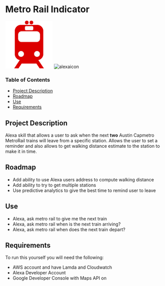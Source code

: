 # Metro Rail Indicator
![icon](icon.png?raw=true) ![alexaicon](https://camo.githubusercontent.com/a1e42871d6cd7bde5f7a4fb04361c6921ee8bc47/68747470733a2f2f6d2e6d656469612d616d617a6f6e2e636f6d2f696d616765732f472f30312f6d6f62696c652d617070732f6465782f6176732f646f63732f75782f6272616e64696e672f6d61726b312e5f5454485f2e706e67)
### Table of Contents

- [Project Description](#project-description)
- [Roadmap](#roadmap)
- [Use](#use)
- [Requirements](#requirements)

## Project Description
Alexa skill that allows a user to ask when the next <b>two</b> Austin Capmetro MetroRail trains will leave from a specific station.
Allows the user to set a reminder and also allows to get walking distance estimate to the station to make it in time.

## Roadmap
* Add ability to use Alexa users address to compute walking distance
* Add ability to try to get multiple stations
* Use predictive analytics to give the best time to remind user to leave

## Use

* Alexa, ask metro rail to give me the next train
* Alexa, ask metro rail when is the next train arriving?
* Alexa, ask metro rail when does the next train depart?

## Requirements

To run this yourself you will need the following:
* AWS account and have Lamda and Cloudwatch
* Alexa Developer Account
* Google Developer Console with Maps API on